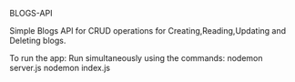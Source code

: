 BLOGS-API

Simple Blogs API for CRUD operations for Creating,Reading,Updating and Deleting blogs.

To run the app:
 Run simultaneously using the commands:
    nodemon server.js
    nodemon index.js
